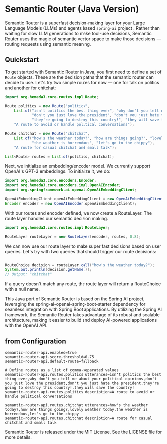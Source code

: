 # Semantic Router (Java Version)

Semantic Router is a superfast decision-making layer for your Large Language Models (LLMs) and agents based `spring-ai` project . Rather than waiting for slow LLM generations to make tool-use decisions, Semantic Router uses the magic of semantic vector space to make those decisions — routing requests using semantic meaning.

## Quickstart

To get started with Semantic Router in Java, you first need to define a set of `Route` objects. These are the decision paths that the semantic router can decide to use. Let's try two simple routes for now — one for talk on politics and another for chitchat:

```java
import org.hemeda3.core.routes.impl.Route;

Route politics = new Route("politics",
    List.of("isn't politics the best thing ever", "why don't you tell me about your political opinions",
            "don't you just love the president", "don't you just hate the president",
            "they're going to destroy this country!", "they will save the country!"),
    "A route to avoid or handle political conversations");

Route chitchat = new Route("chitchat",
    List.of("how's the weather today?", "how are things going?", "lovely weather today",
            "the weather is horrendous", "let's go to the chippy"),
    "A route for casual chitchat and small talk");

List<Route> routes = List.of(politics, chitchat);
```
Next, we initialize an embedding/encoder model. We currently support OpenAI's GPT-3 embeddings. To initialize it, we do:

```java
import org.hemeda3.core.encoders.Encoder;
import org.hemeda3.core.encoders.impl.OpenAIEncoder;
import org.springframework.ai.openai.OpenAiEmbeddingClient;

OpenAiEmbeddingClient openAiEmbeddingClient = new OpenAiEmbeddingClient(new OpenAiApi("<YOUR_OPENAI_API_KEY>"));
Encoder encoder = new OpenAIEncoder(openAiEmbeddingClient);

```

With our routes and encoder defined, we now create a RouteLayer. The route layer handles our semantic decision making.

```java
import org.hemeda3.core.routes.impl.RouteLayer;

RouteLayer routeLayer = new RouteLayer(encoder, routes, 0.8);

```

We can now use our route layer to make super fast decisions based on user queries. Let's try with two queries that should trigger our route decisions:


```java

RouteChoice decision = routeLayer.call("how's the weather today?");
System.out.println(decision.getName());
// Output: "chitchat"

```

If a query doesn't match any route, the route layer will return a RouteChoice with a null name.


This Java port of Semantic Router is based on the Spring AI project, leveraging the spring-ai-openai-spring-boot-starter dependency for seamless integration with Spring Boot applications. By utilizing the Spring AI framework, the Semantic Router takes advantage of its robust and scalable architecture, making it easier to build and deploy AI-powered applications with the OpenAI API.


## from Configuration

```properties
semantic-router-api.enabled=true
semantic-router-api.score-threshold=0.75
semantic-router-api.default-route=fallback

# Define routes as a list of comma-separated values
semantic-router-api.routes.politics.utterances=isn't politics the best thing ever,why don't you tell me about your political opinions,don't you just love the president,don't you just hate the president,they're going to destroy this country!,they will save the country!
semantic-router-api.routes.politics.description=A route to avoid or handle political conversations

semantic-router-api.routes.chitchat.utterances=how's the weather today?,how are things going?,lovely weather today,the weather is horrendous,let's go to the chippy
semantic-router-api.routes.chitchat.description=A route for casual chitchat and small talk

```
Semantic Router is released under the MIT License. See the LICENSE file for more details.

